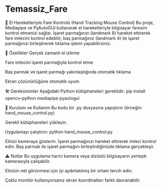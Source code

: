 # Temassiz_Fare

👋 El Hareketleriyle Fare Kontrolü (Hand Tracking Mouse Control)
Bu proje, Mediapipe ve PyAutoGUI kullanarak el hareketleriyle bilgisayar faresini kontrol etmenizi sağlar. İşaret parmağınızı (landmark 8) hareket ettirerek fare imlecini kontrol edebilir, baş parmağınız (landmark 4) ile işaret parmağınızı birleştirerek tıklama işlemi yapabilirsiniz.

🚀 Özellikler
Gerçek zamanlı el izleme

Fare imlecini işaret parmağıyla kontrol etme

Baş parmak ve işaret parmağı yakınlaştığında otomatik tıklama

Ekran çözünürlüğüne otomatik uyum

🛠️ Gereksinimler
Aşağıdaki Python kütüphaneleri gereklidir:
pip install opencv-python mediapipe pyautogui


🔧 Kurulum ve Kullanım
Bu kodu bir .py dosyasına yapıştırın (örneğin: hand_mouse_control.py)

Gerekli kütüphaneleri yükleyin.

Uygulamayı çalıştırın:
python hand_mouse_control.py

Elinizi kameraya gösterin. İşaret parmağınızı hareket ettirerek imleci kontrol edin. Baş parmak ile işaret parmağını birleştirdiğinizde tıklama gerçekleşir.

⚠️ Notlar
Bu uygulama harici kamera veya dizüstü bilgisayarın yerleşik kamerasıyla çalışabilir.

Elinizin net görünmesi için iyi aydınlatılmış bir ortam tercih edin.

Çoklu monitör kullanıyorsanız ekran koordinatları farklı davranabilir.

